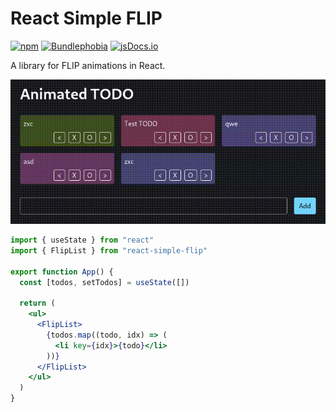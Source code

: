 # React Simple FLIP

[![npm](https://img.shields.io/npm/v/react-simple-flip)](https://www.npmjs.com/package/react-simple-flip)
[![Bundlephobia](https://img.shields.io/bundlephobia/minzip/react-simple-flip)](https://bundlephobia.com/package/react-simple-flip)
[![jsDocs.io](https://img.shields.io/badge/jsDocs.io-reference-blue)](https://www.jsdocs.io/package/react-simple-flip)

A library for FLIP animations in React.

![Example GIF](./example.gif)

```jsx
import { useState } from "react"
import { FlipList } from "react-simple-flip"

export function App() {
  const [todos, setTodos] = useState([])

  return (
    <ul>
      <FlipList>
        {todos.map((todo, idx) => (
          <li key={idx}>{todo}</li>
        ))}
      </FlipList>
    </ul>
  )
}
```

